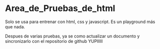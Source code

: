 # Area_de_Pruebas_de_html
Solo se usa para entrenar con html, css y javascript. Es un playground más que nada.
<!-- 
Seccion para comentar weas no se algo XDDDDDDD -->
Despues de varias pruebas, ya se como actualizar un documento y sincronizarlo con el repositorio de github YUPIIIII